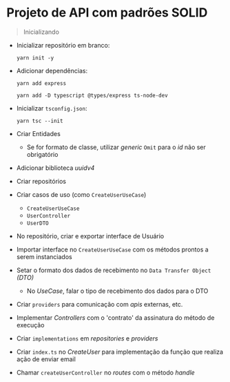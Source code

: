 # Projeto de API com padrões SOLID

> Inicializando

- Inicializar repositório em branco:

    `yarn init -y`

- Adicionar dependências:

    `yarn add express`

    `yarn add -D typescript @types/express ts-node-dev`

- Inicializar `tsconfig.json`:

    `yarn tsc --init`

- Criar Entidades
    - Se for formato de classe, utilizar _generic_ `Omit` para o _id_ não ser obrigatório

- Adicionar biblioteca _uuidv4_

- Criar repositórios

- Criar casos de uso (como `CreateUserUseCase`)

    - `CreateUserUseCase`
    - `UserController`
    - `UserDTO`

- No repositório, criar e exportar interface de Usuário

- Importar interface no `CreateUserUseCase` com os métodos prontos a serem instanciados

- Setar o formato dos dados de recebimento no `Data Transfer Object` _(DTO)_

    - No _UseCase_, falar o tipo de recebimento dos dados para o DTO

- Criar `providers` para comunicação com _apis_ externas, etc.

- Implementar _Controllers_ com o 'contrato' da assinatura do método de execução

- Criar `implementations` em _repositories_ e _providers_

- Criar `index.ts` no _CreateUser_ para implementação da função que realiza ação de enviar email

- Chamar `createUserController` no _routes_ com o método _handle_